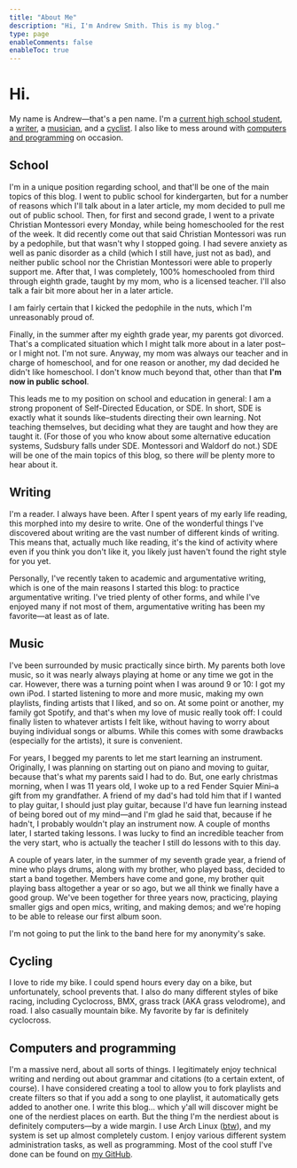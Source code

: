 ```yaml
---
title: "About Me"
description: "Hi, I'm Andrew Smith. This is my blog."
type: page
enableComments: false
enableToc: true
---
```


# Hi. 

My name is Andrew—that's a pen name. I'm a [current high school student](#school), a [writer](#writing), a [musician](#music), and a [cyclist](#cycling). I also like to mess around with [computers and programming](#computers-and-programming) on occasion.

## School

I'm in a unique position regarding school, and that'll be one of the main topics of this blog. I went to public school for kindergarten, but for a number of reasons which I'll talk about in a later article, my mom decided to pull me out of public school. Then, for first and second grade, I went to a private Christian Montessori every Monday, while being homeschooled for the rest of the week. It did recently come out that said Christian Montessori was run by a pedophile, but that wasn't why I stopped going. I had severe anxiety as well as panic disorder as a child (which I still have, just not as bad), and neither public school nor the Christian Montessori were able to properly support me. After that, I was completely, 100% homeschooled from third through eighth grade, taught by my mom, who is a licensed teacher. I'll also talk a fair bit more about her in a later article.

I am fairly certain that I kicked the pedophile in the nuts, which I'm unreasonably proud of.

Finally, in the summer after my eighth grade year, my parents got divorced. That's a complicated situation which I might talk more about in a later post–or I might not. I'm not sure. Anyway, my mom was always our teacher and in charge of homeschool, and for one reason or another, my dad decided he didn't like homeschool. I don't know much beyond that, other than that **I'm now in public school**.

This leads me to my position on school and education in general: I am a strong proponent of Self-Directed Education, or SDE. In short, SDE is exactly what it sounds like–students directing their own learning. Not teaching themselves, but deciding what they are taught and how they are taught it. (For those of you who know about some alternative education systems, Sudsbury falls under SDE. Montessori and Waldorf do not.) SDE will be one of the main topics of this blog, so there *will* be plenty more to hear about it.

## Writing

I'm a reader. I always have been. After I spent years of my early life reading, this morphed into my desire to write. One of the wonderful things I've discovered about writing are the vast number of different kinds of writing. This means that, actually much like reading, it's the kind of activity where even if you think you don't like it, you likely just haven't found the right style for you yet.

Personally, I've recently taken to academic and argumentative writing, which is one of the main reasons I started this blog: to practice argumentative writing. I've tried plenty of other forms, and while I've enjoyed many if not most of them, argumentative writing has been my favorite—at least as of late.

## Music

I've been surrounded by music practically since birth. My parents both love music, so it was nearly always playing at home or any time we got in the car. However, there was a turning point when I was around 9 or 10: I got my own iPod. I started listening to more and more music, making my own playlists, finding artists that I liked, and so on. At some point or another, my family got Spotify, and that's when my love of music really took off: I could finally listen to whatever artists I felt like, without having to worry about buying individual songs or albums. While this comes with some drawbacks (especially for the artists), it sure is convenient.

For years, I begged my parents to let me start learning an instrument. Originally, I was planning on starting out on piano and moving to guitar, because that's what my parents said I had to do. But, one early christmas morning, when I was 11 years old, I woke up to a red Fender Squier Mini–a gift from my grandfather. A friend of my dad's had told him that if I wanted to play guitar, I should just play guitar, because I'd have fun learning instead of being bored out of my mind—and I'm glad he said that, because if he hadn't, I probably wouldn't play an instrument now. A couple of months later, I started taking lessons. I was lucky to find an incredible teacher from the very start, who is actually the teacher I still do lessons with to this day.

A couple of years later, in the summer of my seventh grade year, a friend of mine who plays drums, along with my brother, who played bass, decided to start a band together. Members have come and gone, my brother quit playing bass altogether a year or so ago, but we all think we finally have a good group. We've been together for three years now, practicing, playing smaller gigs and open mics, writing, and making demos; and we're hoping to be able to release our first album soon.

I'm not going to put the link to the band here for my anonymity's sake.

## Cycling

I love to ride my bike. I could spend hours every day on a bike, but unfortunately, school prevents that. I also do many different styles of bike racing, including Cyclocross, BMX, grass track (AKA grass velodrome), and road. I also casually mountain bike. My favorite by far is definitely cyclocross.

## Computers and programming

I'm a massive nerd, about all sorts of things. I legitimately enjoy technical writing and nerding out about grammar and citations (to a certain extent, of course). I have considered creating a tool to allow you to fork playlists and create filters so that if you add a song to one playlist, it automatically gets added to another one. I write this blog... which y'all will discover might be one of the nerdiest places on earth. But the thing I'm the nerdiest about is definitely computers—by a wide margin. I use Arch Linux  <!--TODO: add something to indicate where this link goes for accessibility--> ([btw](https://reddit.com/r/linuxmemes/comments/9xgfxq/why_i_use_arch_btw/)), and my system is set up almost completely custom. I enjoy various different system administration tasks, as well as programming. Most of the cool stuff I've done can be found on [my GitHub](https://github.com/nacl10).

